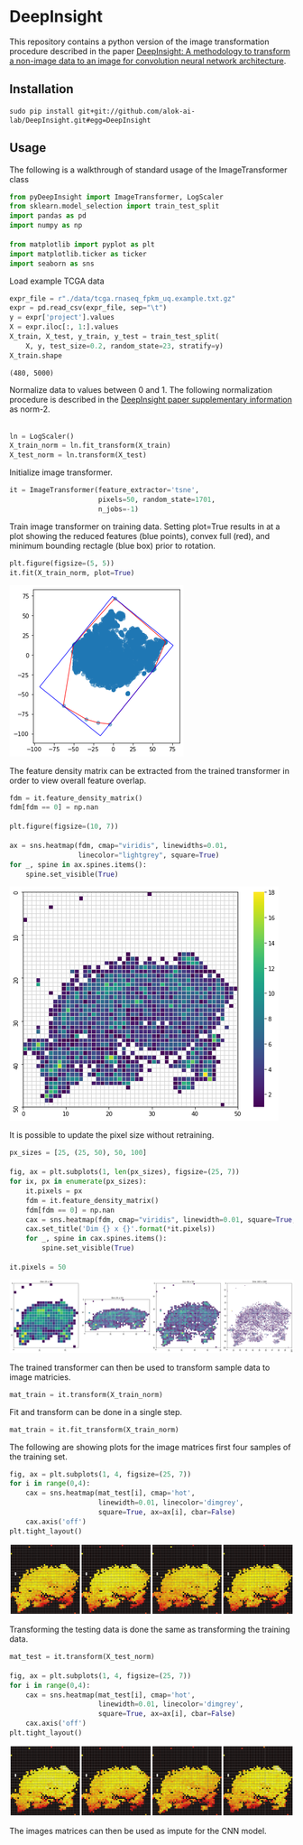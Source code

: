 # DeepInsight

This repository contains a python version of the image transformation procedure described in the paper [DeepInsight: A methodology to transform a non-image data to an image for convolution neural network architecture](https://doi.org/10.1038/s41598-019-47765-6).

## Installation

```
sudo pip install git+git://github.com/alok-ai-lab/DeepInsight.git#egg=DeepInsight
```

## Usage

The following is a walkthrough of standard usage of the ImageTransformer class

```python
from pyDeepInsight import ImageTransformer, LogScaler
from sklearn.model_selection import train_test_split
import pandas as pd
import numpy as np

from matplotlib import pyplot as plt
import matplotlib.ticker as ticker
import seaborn as sns
```
Load example TCGA data

```python
expr_file = r"./data/tcga.rnaseq_fpkm_uq.example.txt.gz"
expr = pd.read_csv(expr_file, sep="\t")
y = expr['project'].values
X = expr.iloc[:, 1:].values
X_train, X_test, y_train, y_test = train_test_split(
    X, y, test_size=0.2, random_state=23, stratify=y)
X_train.shape
```
    (480, 5000)

Normalize data to values between 0 and 1. The following normalization procedure is described in the [DeepInsight paper supplementary information](https://static-content.springer.com/esm/art%3A10.1038%2Fs41598-019-47765-6/MediaObjects/41598_2019_47765_MOESM1_ESM.pdf) as norm-2.

```python

ln = LogScaler()
X_train_norm = ln.fit_transform(X_train)
X_test_norm = ln.transform(X_test)

```
Initialize image transformer.

```python
it = ImageTransformer(feature_extractor='tsne', 
                      pixels=50, random_state=1701, 
                      n_jobs=-1)
```

Train image transformer on training data. Setting plot=True results in at a plot showing the reduced features (blue points), convex full (red), and minimum bounding rectagle (blue box) prior to rotation.

```python
plt.figure(figsize=(5, 5))
it.fit(X_train_norm, plot=True)
```

![png](./data/output_8_0.png)

The feature density matrix can be extracted from the trained transformer in order to view overall feature overlap.

```python
fdm = it.feature_density_matrix()
fdm[fdm == 0] = np.nan

plt.figure(figsize=(10, 7))

ax = sns.heatmap(fdm, cmap="viridis", linewidths=0.01, 
                 linecolor="lightgrey", square=True)
for _, spine in ax.spines.items():
    spine.set_visible(True)
```

![png](./data/output_9_0.png)

It is possible to update the pixel size without retraining.

```python
px_sizes = [25, (25, 50), 50, 100]

fig, ax = plt.subplots(1, len(px_sizes), figsize=(25, 7))
for ix, px in enumerate(px_sizes):
    it.pixels = px
    fdm = it.feature_density_matrix()
    fdm[fdm == 0] = np.nan
    cax = sns.heatmap(fdm, cmap="viridis", linewidth=0.01, square=True, ax=ax[ix], cbar=False)
    cax.set_title('Dim {} x {}'.format(*it.pixels))
    for _, spine in cax.spines.items():
        spine.set_visible(True)

it.pixels = 50
```

![png](./data/output_9_5.png)

The trained transformer can then be used to transform sample data to image matricies.

```python
mat_train = it.transform(X_train_norm)
```

Fit and transform can be done in a single step.

```python
mat_train = it.fit_transform(X_train_norm)
```
The following are showing plots for the image matrices first four samples of the training set. 

```python
fig, ax = plt.subplots(1, 4, figsize=(25, 7))
for i in range(0,4):
    cax = sns.heatmap(mat_test[i], cmap='hot',
                      linewidth=0.01, linecolor='dimgrey',
                      square=True, ax=ax[i], cbar=False)
    cax.axis('off')
plt.tight_layout()
```

![png](./data/output_14_0.png)

Transforming the testing data is done the same as transforming the training data.

```python
mat_test = it.transform(X_test_norm)

fig, ax = plt.subplots(1, 4, figsize=(25, 7))
for i in range(0,4):
    cax = sns.heatmap(mat_test[i], cmap='hot',
                      linewidth=0.01, linecolor='dimgrey',
                      square=True, ax=ax[i], cbar=False)
    cax.axis('off')
plt.tight_layout()
```

![png](./data/output_17_0.png)

The images matrices can then be used as impute for the CNN model.